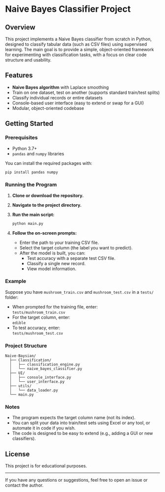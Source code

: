 # Naive Bayes Classifier Project

## Overview

This project implements a Naive Bayes classifier from scratch in Python, designed to classify tabular data (such as CSV files) using supervised learning. The main goal is to provide a simple, object-oriented framework for experimenting with classification tasks, with a focus on clear code structure and usability.

## Features

- **Naive Bayes algorithm** with Laplace smoothing
- Train on one dataset, test on another (supports standard train/test splits)
- Classify individual records or entire datasets
- Console-based user interface (easy to extend or swap for a GUI)
- Modular, object-oriented codebase

## Getting Started

### Prerequisites

- Python 3.7+
- `pandas` and `numpy` libraries

You can install the required packages with:

```bash
pip install pandas numpy
```

### Running the Program

1. **Clone or download the repository.**
2. **Navigate to the project directory.**
3. **Run the main script:**

   ```bash
   python main.py
   ```

4. **Follow the on-screen prompts:**
   - Enter the path to your training CSV file.
   - Select the target column (the label you want to predict).
   - After the model is built, you can:
     - Test accuracy with a separate test CSV file.
     - Classify a single new record.
     - View model information.

### Example

Suppose you have `mushroom_train.csv` and `mushroom_test.csv` in a `tests/` folder:

- When prompted for the training file, enter:  
  `tests/mushroom_train.csv`
- For the target column, enter:  
  `edible`
- To test accuracy, enter:  
  `tests/mushroom_test.csv`

### Project Structure

```
Naive-Baysian/
  ├── Classification/
  │   ├── classification_engine.py
  │   └── naive_bayes_classifier.py
  ├── UI/
  │   ├── console_interface.py
  │   └── user_interface.py
  ├── utils/
  │   └── data_loader.py
  └── main.py
```

### Notes

- The program expects the target column name (not its index).
- You can split your data into train/test sets using Excel or any tool, or automate it in code if you wish.
- The code is designed to be easy to extend (e.g., adding a GUI or new classifiers).

## License

This project is for educational purposes.

---

If you have any questions or suggestions, feel free to open an issue or contact the author.
